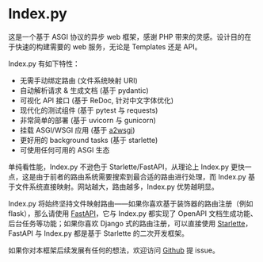 # Index.py

这是一个基于 ASGI 协议的异步 web 框架，感谢 PHP 带来的灵感。设计目的在于快速的构建需要的 web 服务，无论是 Templates 还是 API。

Index.py 有如下特性：

- 无需手动绑定路由 (文件系统映射 URI)
- 自动解析请求 & 生成文档 (基于 pydantic)
- 可视化 API 接口 (基于 ReDoc, 针对中文字体优化)
- 现代化的测试组件 (基于 pytest 与 requests)
- 非常简单的部署 (基于 uvicorn 与 gunicorn)
- 挂载 ASGI/WSGI 应用 (基于 [a2wsgi](https://github.com/abersheeran/a2wsgi/))
- 更好用的 background tasks (基于 starlette)
- 可使用任何可用的 ASGI 生态

单纯看性能，Index.py 不逊色于 Starlette/FastAPI，从理论上 Index.py 更快一点，这是由于前者的路由系统需要搜索到最合适的路由进行处理，而 Index.py 基于文件系统直接映射。网站越大，路由越多，Index.py 优势越明显。

Index.py 将始终坚持文件映射路由——如果你喜欢基于装饰器的路由注册（例如 flask），那么请使用 [FastAPI](https://fastapi.tiangolo.com/)，它与 Index.py 都实现了 OpenAPI 文档生成功能、后台任务等功能；如果你喜欢 Django 式的路由注册，可以直接使用 [Starlette](https://www.starlette.io)，FastAPI 与 Index.py 都是基于 Starlette 的二次开发框架。

如果你对本框架后续发展有任何的想法，欢迎访问 [Github](https://github.com/abersheeran/index.py) 提 issue。
